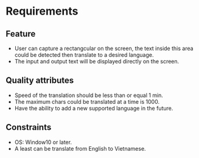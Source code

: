 # Requirements
## Feature
- User can capture a rectangcular on the screen, the text inside this area could be detected then translate to a desired language.
- The input and output text will be displayed directly on the screen.
## Quality attributes
- Speed of the translation should be less than or equal 1 min.
- The maximum chars could be translated at a time is 1000.
- Have the ability to add a new supported language in the future.
## Constraints
- OS: Window10 or later.
- A least can be translate from English to Vietnamese.